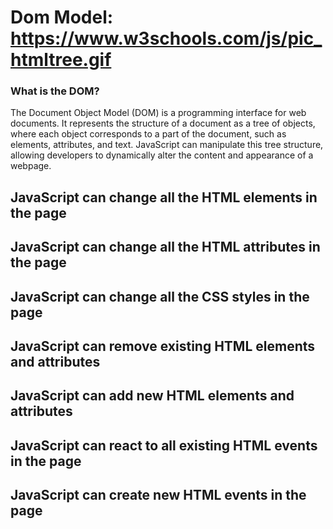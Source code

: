 <!-- dom model image link  -->
# Dom Model: https://www.w3schools.com/js/pic_htmltree.gif

### What is the DOM?
The Document Object Model (DOM) is a programming interface for web documents. It represents the structure of a document as a tree of objects, where each object corresponds to a part of the document, such as elements, attributes, and text. JavaScript can manipulate this tree structure, allowing developers to dynamically alter the content and appearance of a webpage.



## JavaScript can change all the HTML elements in the page
## JavaScript can change all the HTML attributes in the page
## JavaScript can change all the CSS styles in the page
## JavaScript can remove existing HTML elements and attributes
## JavaScript can add new HTML elements and attributes
## JavaScript can react to all existing HTML events in the page
## JavaScript can create new HTML events in the page